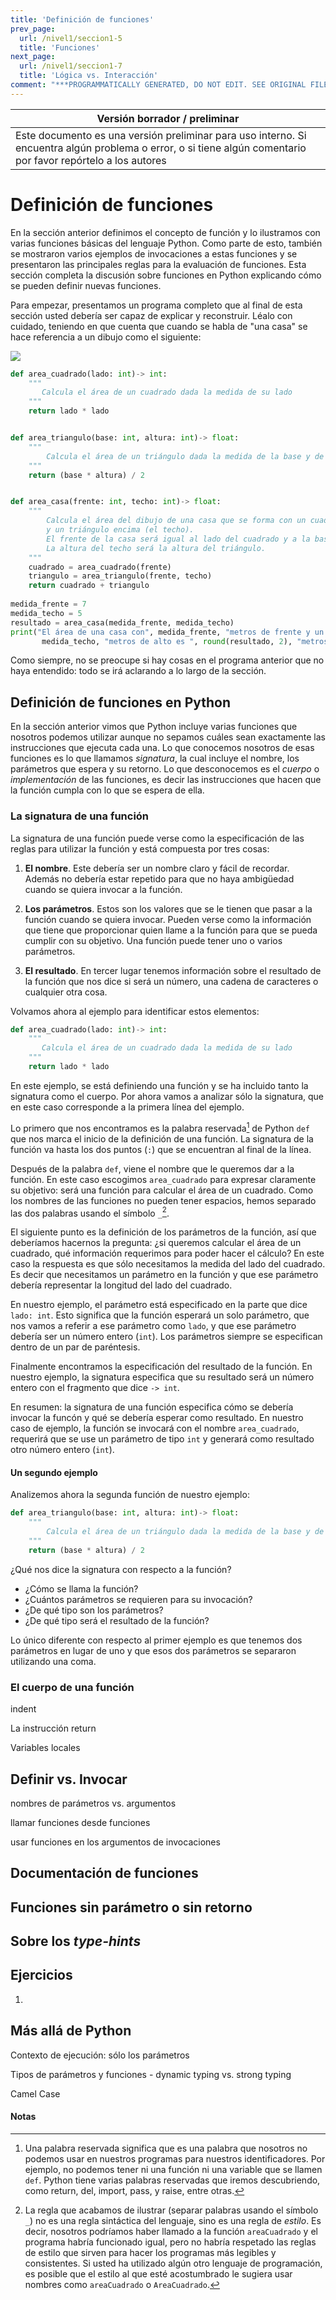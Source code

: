 ```yaml
---
title: 'Definición de funciones'
prev_page:
  url: /nivel1/seccion1-5
  title: 'Funciones'
next_page:
  url: /nivel1/seccion1-7
  title: 'Lógica vs. Interacción'
comment: "***PROGRAMMATICALLY GENERATED, DO NOT EDIT. SEE ORIGINAL FILES IN /content***"
---
```

Versión borrador / preliminar |
-------------------|
Este documento es una versión preliminar para uso interno. Si encuentra algún problema o error, o si tiene algún comentario por favor repórtelo a los autores|


# Definición de funciones

En la sección anterior definimos el concepto de función y lo ilustramos con varias funciones básicas del lenguaje Python. Como parte de esto, también se mostraron varios ejemplos de invocaciones a estas funciones y se presentaron las principales reglas para la evaluación de funciones. Esta sección completa la discusión sobre funciones en Python explicando cómo se pueden definir nuevas funciones.

Para empezar, presentamos un programa completo que al final de esta sección usted debería ser capaz de explicar y reconstruir. Léalo con cuidado, teniendo en que cuenta que cuando se habla de "una casa" se hace referencia a un dibujo como el siguiente:

![](./images/casita.png)

```python
def area_cuadrado(lado: int)-> int:
    """
       Calcula el área de un cuadrado dada la medida de su lado
    """
    return lado * lado


def area_triangulo(base: int, altura: int)-> float:
    """
        Calcula el área de un triángulo dada la medida de la base y de la altura.
    """   
    return (base * altura) / 2


def area_casa(frente: int, techo: int)-> float:
    """
        Calcula el área del dibujo de una casa que se forma con un cuadrado
        y un triángulo encima (el techo).
        El frente de la casa será igual al lado del cuadrado y a la base del triángulo.
        La altura del techo será la altura del triángulo.
    """
    cuadrado = area_cuadrado(frente)
    triangulo = area_triangulo(frente, techo)
    return cuadrado + triangulo
    
medida_frente = 7
medida_techo = 5
resultado = area_casa(medida_frente, medida_techo)
print("El área de una casa con", medida_frente, "metros de frente y un techo de",
       medida_techo, "metros de alto es ", round(resultado, 2), "metros")
```

Como siempre, no se preocupe si hay cosas en el programa anterior que no haya entendido: todo se irá aclarando a lo largo de la sección.


## Definición de funciones en Python

En la sección anterior vimos que Python incluye varias funciones que nosotros podemos utilizar aunque no sepamos cuáles sean exactamente las instrucciones que ejecuta cada una. Lo que conocemos nosotros de esas funciones es lo que llamamos *signatura*, la cual incluye el nombre, los parámetros que espera y su retorno. Lo que desconocemos es el *cuerpo* o *implementación* de las funciones, es decir las instrucciones que hacen que la función cumpla con lo que se espera de ella.

### La signatura de una función

La signatura de una función puede verse como la especificación de las reglas para utilizar la función y está compuesta por tres cosas:

1. **El nombre**. Este debería ser un nombre claro y fácil de recordar. Además no debería estar repetido para que no haya ambigüedad cuando se quiera invocar a la función.

2. **Los parámetros**. Estos son los valores que se le tienen que pasar a la función cuando se quiera invocar. Pueden verse como la información que tiene que proporcionar quien llame a la función para que se pueda cumplir con su objetivo. Una función puede tener uno o varios parámetros.

3. **El resultado**. En tercer lugar tenemos información sobre el resultado de la función que nos dice si será un número, una cadena de caracteres o cualquier otra cosa.

Volvamos ahora al ejemplo para identificar estos elementos:

```python
def area_cuadrado(lado: int)-> int:
    """
       Calcula el área de un cuadrado dada la medida de su lado
    """
    return lado * lado
```

En este ejemplo, se está definiendo una función y se ha incluido tanto la signatura como el cuerpo. Por ahora vamos a analizar sólo la signatura, que en este caso corresponde a la primera línea del ejemplo. 

Lo primero que nos encontramos es la palabra reservada[^reservada] de Python ```def``` que nos marca el inicio de la definición de una función. La signatura de la función va hasta los dos puntos (```:```) que se encuentran al final de la línea.

Después de la palabra ```def```, viene el nombre que le queremos dar a la función. En este caso escogimos ```area_cuadrado``` para expresar claramente su objetivo: será una función para calcular el área de un cuadrado. Como los nombres de las funciones no pueden tener espacios, hemos separado las dos palabras usando el símbolo ```_```[^estilo]. 

El siguiente punto es la definición de los parámetros de la función, así que deberíamos hacernos la pregunta: ¿si queremos calcular el área de un cuadrado, qué información requerimos para poder hacer el cálculo? En este caso la respuesta es que sólo necesitamos la medida del lado del cuadrado. Es decir que necesitamos un parámetro en la función y que ese parámetro debería representar la longitud del lado del cuadrado. 

En nuestro ejemplo, el parámetro está especificado en la parte que dice ```lado: int```. Esto significa que la función esperará un solo parámetro, que nos vamos a referir a ese parámetro como ```lado```, y que ese parámetro debería ser un número entero (```int```). Los parámetros siempre se especifican dentro de un par de paréntesis.

Finalmente encontramos la especificación del resultado de la función. En nuestro ejemplo, la signatura especifica que su resultado será un número entero con el fragmento que dice ```-> int```.

En resumen: la signatura de una función especifica cómo se debería invocar la funcón y qué se debería esperar como resultado. En nuestro caso de ejemplo, la función se invocará con el nombre ```area_cuadrado```, requerirá que se use un parámetro de tipo ```int``` y generará como resultado otro número entero (```int```).

[^reservada]: Una palabra reservada significa que es una palabra que nosotros no podemos usar en nuestros programas para nuestros identificadores. Por ejemplo, no podemos tener ni una función ni una variable que se llamen ```def```. Python tiene varias palabras reservadas que iremos descubriendo, como return, del, import, pass, y raise, entre otras.

[^estilo]: La regla que acabamos de ilustrar (separar palabras usando el símbolo ```_```) no es una regla sintáctica del lenguaje, sino es una regla de *estilo*. Es decir, nosotros podríamos haber llamado a la función ```areaCuadrado``` y el programa habría funcionado igual, pero no habría respetado las reglas de estilo que sirven para hacer los programas más legibles y consistentes. Si usted ha utilizado algún otro lenguaje de programación, es posible que el estilo al que esté acostumbrado le sugiera usar nombres como ```areaCuadrado``` o ```AreaCuadrado```.

#### Un segundo ejemplo

Analizemos ahora la segunda función de nuestro ejemplo: 

```python
def area_triangulo(base: int, altura: int)-> float:
    """
        Calcula el área de un triángulo dada la medida de la base y de la altura.
    """   
    return (base * altura) / 2
```

¿Qué nos dice la signatura con respecto a la función?

  * ¿Cómo se llama la función?
  * ¿Cuántos parámetros se requieren para su invocación?
  * ¿De qué tipo son los parámetros?
  * ¿De qué tipo será el resultado de la función?

Lo único diferente con respecto al primer ejemplo es que tenemos dos parámetros en lugar de uno y que esos dos parámetros se separaron utilizando una coma.


### El cuerpo de una función

indent

La instrucción return

Variables locales



## Definir vs. Invocar


nombres de parámetros vs. argumentos

llamar funciones desde funciones

usar funciones en los argumentos de invocaciones



## Documentación de funciones



## Funciones sin parámetro o sin retorno





## Sobre los *type-hints*



## Ejercicios

1. 


## Más allá de Python

Contexto de ejecución: sólo los parámetros

Tipos de parámetros y funciones - dynamic typing vs. strong typing

Camel Case



#### Notas 